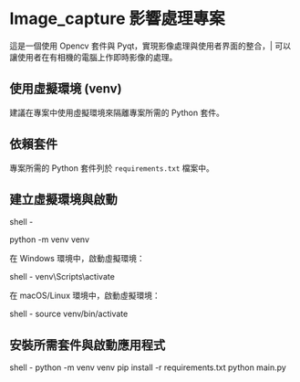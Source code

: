 # Image_capture 影響處理專案

這是一個使用 Opencv 套件與 Pyqt，實現影像處理與使用者界面的整合，|
可以讓使用者在有相機的電腦上作即時影像的處理。


## 使用虛擬環境 (venv)

建議在專案中使用虛擬環境來隔離專案所需的 Python 套件。

## 依賴套件

專案所需的 Python 套件列於 `requirements.txt` 檔案中。

## 建立虛擬環境與啟動

shell -

python -m venv venv


在 Windows 環境中，啟動虛擬環境：

shell -
venv\Scripts\activate


在 macOS/Linux 環境中，啟動虛擬環境：

shell - 
source venv/bin/activate


## 安裝所需套件與啟動應用程式

shell - 
python -m venv venv
pip install -r requirements.txt
python main.py
